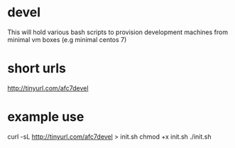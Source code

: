 # devel
This will hold various bash scripts to provision development machines from minimal vm boxes (e.g minimal centos 7)

# short urls
http://tinyurl.com/afc7devel

# example use
curl -sL http://tinyurl.com/afc7devel > init.sh
chmod +x init.sh
./init.sh
